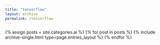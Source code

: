 ```yaml
---
title: "tensorflow"
layout: archive
permalink: /tensorflow
---
```

{% assign posts = site.categories.ai %}
{% for post in posts %} {% include archive-single.html type=page.entries_layout %} {% endfor %}

